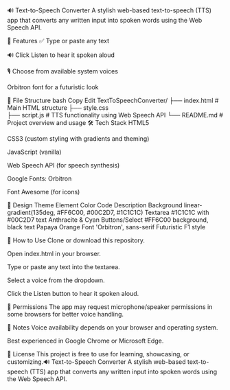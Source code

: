 🔊 Text-to-Speech Converter
A stylish web-based text-to-speech (TTS) app that converts any written input into spoken words using the Web Speech API.

🚀 Features
✅ Type or paste any text

🔊 Click Listen to hear it spoken aloud

🎙 Choose from available system voices

Orbitron font for a futuristic look

📁 File Structure
bash
Copy
Edit
TextToSpeechConverter/
├── index.html       # Main HTML structure
├── style.css        
├── script.js        # TTS functionality using Web Speech API
└── README.md        # Project overview and usage
🛠 Tech Stack
HTML5

CSS3 (custom styling with gradients and theming)

JavaScript (vanilla)

Web Speech API (for speech synthesis)

Google Fonts: Orbitron

Font Awesome (for icons)

🎨 Design Theme
Element	Color Code	Description
Background	linear-gradient(135deg, #FF6C00, #00C2D7, #1C1C1C)
Textarea	#1C1C1C with #00C2D7 text	Anthracite & Cyan
Buttons/Select	#FF6C00 background, black text	Papaya Orange
Font	'Orbitron', sans-serif	Futuristic F1 style

🧪 How to Use
Clone or download this repository.

Open index.html in your browser.

Type or paste any text into the textarea.

Select a voice from the dropdown.

Click the Listen button to hear it spoken aloud.

🔐 Permissions
The app may request microphone/speaker permissions in some browsers for better voice handling.

📌 Notes
Voice availability depends on your browser and operating system.

Best experienced in Google Chrome or Microsoft Edge.

📄 License
This project is free to use for learning, showcasing, or customizing.🔊 Text-to-Speech Converter 
A stylish web-based text-to-speech (TTS) app that converts any written input into spoken words using the Web Speech API.

